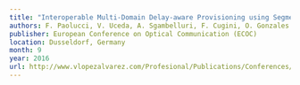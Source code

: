 ```yaml
---
title: "Interoperable Multi-Domain Delay-aware Provisioning using Segment Routing Monitoring and BGP-LS Advertisement"
authors: F. Paolucci, V. Uceda, A. Sgambelluri, F. Cugini, O. Gonzales de Dios, V. Lopez, L. M. Contreras, P. Monti, P. Iovanna, F. Ubaldi, T. Pepe and P. Castoldi
publisher: European Conference on Optical Communication (ECOC)
location: Dusseldorf, Germany
month: 9
year: 2016
url: http://www.vlopezalvarez.com/Profesional/Publications/Conferences/2016_ECOC_5.pdf
---
```

